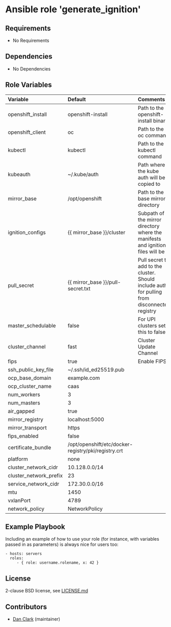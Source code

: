 # Ansible role 'generate_ignition'

## Requirements

- No Requirements

## Dependencies

- No Dependencies

## Role Variables

| Variable                                      | Default                                             | Comments                                                                                |
| :---                                          | :---                                                | :---                                                                                    |
| openshift_install                             | openshift-install                                   | Path to the openshift-install binary |
| openshift_client                              | oc                                                  | Path to the oc command  |
| kubectl                                       | kubectl                                             | Path to the kubectl command  |
| kubeauth                                      | ~/.kube/auth                                        | Path where the kube auth will be copied to  |
| mirror_base                                   | /opt/openshift                                      | Path to the base mirror directory |
| ignition_configs                              | {{ mirror_base }}/cluster                           | Subpath of the mirror directory where the manifests and ignition files will be  |
| pull_secret                                   | {{ mirror_base }}/pull-secret.txt                   | Pull secret to add to the cluster. Should include auth for pulling from disconnected registry  |
| master_schedulable                            | false                                               | For UPI clusters set this to false  |
| cluster_channel                               | fast                                                | Cluster Update Channel  |
| fips                                          | true                                                | Enable FIPS  |
| ssh_public_key_file                           | ~/.ssh/id_ed25519.pub                               |   |
| ocp_base_domain                               | example.com                                         |   |
| ocp_cluster_name                              | caas                                                |   |
| num_workers                                   | 3                                                   |   |
| num_masters                                   | 3                                                   |   |
| air_gapped                                    | true                                                |   |
| mirror_registry                               | localhost:5000                                      |   |
| mirror_transport                              | https                                               |   |
| fips_enabled                                  | false                                               |   |
| certificate_bundle                            | /opt/openshift/etc/docker-registry/pki/registry.crt |   |
| platform                                      | none                                                |   |
| cluster_network_cidr                          | 10.128.0.0/14                                       |   |
| cluster_network_prefix                        | 23                                                  |   |
| service_network_cidr                          | 172.30.0.0/16                                       |   |
| mtu                                           | 1450                                                |   |
| vxlanPort                                     | 4789                                                |   |
| network_policy                                | NetworkPolicy                                       |   |


Example Playbook
----------------

Including an example of how to use your role (for instance, with variables passed in as parameters) is always nice for users too:

    - hosts: servers
      roles:
         - { role: username.rolename, x: 42 }

## License

2-clause BSD license, see [LICENSE.md](LICENSE.md)

## Contributors

- [Dan Clark](https://github.com/dmc5179/) (maintainer)
